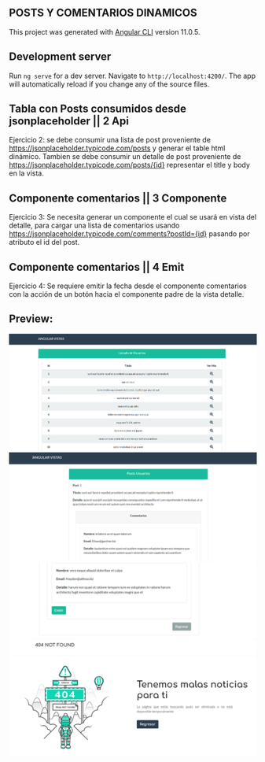 ## POSTS Y COMENTARIOS DINAMICOS

This project was generated with [Angular CLI](https://github.com/angular/angular-cli) version 11.0.5.

## Development server

Run `ng serve` for a dev server. Navigate to `http://localhost:4200/`. The app will automatically reload if you change any of the source files.


## Tabla con Posts consumidos desde  jsonplaceholder ||  2 Api

Ejercicio 2: se debe consumir una lista de post proveniente de https://jsonplaceholder.typicode.com/posts y generar el table html dinámico. Tambien se debe consumir un detalle de post proveniente de https://jsonplaceholder.typicode.com/posts/{id} representar el title y body en la vista.

## Componente comentarios ||  3 Componente

Ejercicio 3: Se necesita generar un componente el cual se usará en vista del detalle, para cargar una lista de comentarios usando https://jsonplaceholder.typicode.com/comments?postId={id} pasando por atributo el id del post.

## Componente comentarios ||  4 Emit

Ejercicio 4: Se requiere emitir la fecha desde el componente comentarios con la acción de un botón hacia el componente padre de la vista detalle.


## Preview:


![Cat](https://github.com/luisibarra10/Posts-Y-Comentarios-Api-Jsonplaceholder/blob/main/src/assets/img/preview.PNG)
![Cat](https://github.com/luisibarra10/Posts-Y-Comentarios-Api-Jsonplaceholder/blob/main/src/assets/img/preview2.PNG)
![Cat](https://github.com/luisibarra10/Posts-Y-Comentarios-Api-Jsonplaceholder/blob/main/src/assets/img/preview3.PNG)
![Cat](https://github.com/luisibarra10/Posts-Y-Comentarios-Api-Jsonplaceholder/blob/main/src/assets/img/preview4.PNG)
